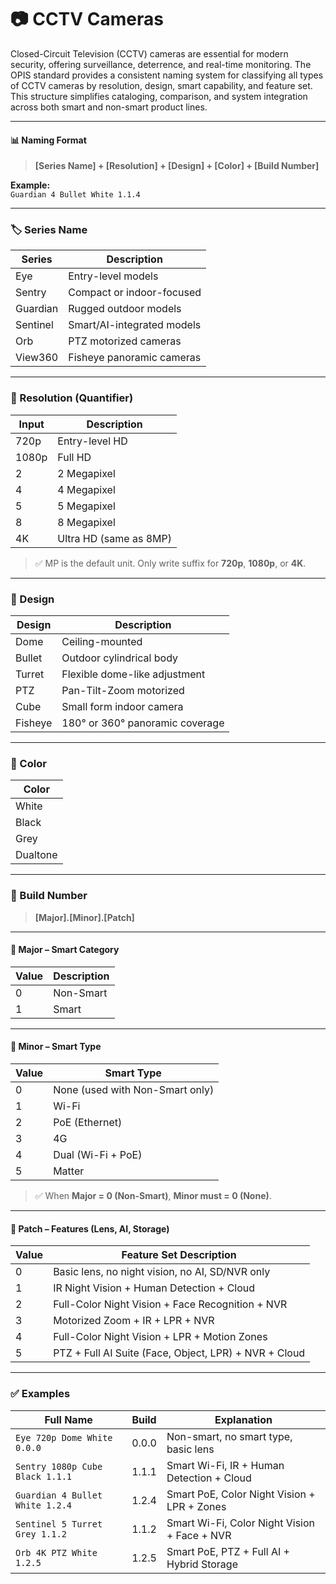 # 📷 CCTV Cameras

Closed-Circuit Television (CCTV) cameras are essential for modern security, offering surveillance, deterrence, and real-time monitoring. The OPIS standard provides a consistent naming system for classifying all types of CCTV cameras by resolution, design, smart capability, and feature set. This structure simplifies cataloging, comparison, and system integration across both smart and non-smart product lines.

***

#### 📊 Naming Format

> **\[Series Name] + \[Resolution] + \[Design] + \[Color] + \[Build Number]**

**Example:**\
`Guardian 4 Bullet White 1.1.4`

***

### 🏷️ Series Name

| Series   | Description                |
| -------- | -------------------------- |
| Eye      | Entry-level models         |
| Sentry   | Compact or indoor-focused  |
| Guardian | Rugged outdoor models      |
| Sentinel | Smart/AI-integrated models |
| Orb      | PTZ motorized cameras      |
| View360  | Fisheye panoramic cameras  |

***

### 📏 Resolution (Quantifier)

| Input | Description            |
| ----- | ---------------------- |
| 720p  | Entry-level HD         |
| 1080p | Full HD                |
| 2     | 2 Megapixel            |
| 4     | 4 Megapixel            |
| 5     | 5 Megapixel            |
| 8     | 8 Megapixel            |
| 4K    | Ultra HD (same as 8MP) |

> ✅ MP is the default unit. Only write suffix for **720p**, **1080p**, or **4K**.

***

### 🧱 Design

| Design  | Description                     |
| ------- | ------------------------------- |
| Dome    | Ceiling-mounted                 |
| Bullet  | Outdoor cylindrical body        |
| Turret  | Flexible dome-like adjustment   |
| PTZ     | Pan-Tilt-Zoom motorized         |
| Cube    | Small form indoor camera        |
| Fisheye | 180° or 360° panoramic coverage |

***

### 🎨 Color

| Color    |
| -------- |
| White    |
| Black    |
| Grey     |
| Dualtone |

***

### 🔢 Build Number

> **\[Major].\[Minor].\[Patch]**

***

#### 🔹 Major – Smart Category

| Value | Description |
| ----- | ----------- |
| 0     | Non-Smart   |
| 1     | Smart       |

***

#### 🔸 Minor – Smart Type

| Value | Smart Type                      |
| ----- | ------------------------------- |
| 0     | None (used with Non-Smart only) |
| 1     | Wi-Fi                           |
| 2     | PoE (Ethernet)                  |
| 3     | 4G                              |
| 4     | Dual (Wi-Fi + PoE)              |
| 5     | Matter                          |

> ✅ When **Major = 0 (Non-Smart)**, **Minor must = 0 (None)**.

***

#### 🔻 Patch – Features (Lens, AI, Storage)

| Value | Feature Set Description                               |
| ----- | ----------------------------------------------------- |
| 0     | Basic lens, no night vision, no AI, SD/NVR only       |
| 1     | IR Night Vision + Human Detection + Cloud             |
| 2     | Full-Color Night Vision + Face Recognition + NVR      |
| 3     | Motorized Zoom + IR + LPR + NVR                       |
| 4     | Full-Color Night Vision + LPR + Motion Zones          |
| 5     | PTZ + Full AI Suite (Face, Object, LPR) + NVR + Cloud |

***

### ✅ Examples

| Full Name                       | Build | Explanation                                  |
| ------------------------------- | ----- | -------------------------------------------- |
| `Eye 720p Dome White 0.0.0`     | 0.0.0 | Non-smart, no smart type, basic lens         |
| `Sentry 1080p Cube Black 1.1.1` | 1.1.1 | Smart Wi-Fi, IR + Human Detection + Cloud    |
| `Guardian 4 Bullet White 1.2.4` | 1.2.4 | Smart PoE, Color Night Vision + LPR + Zones  |
| `Sentinel 5 Turret Grey 1.1.2`  | 1.1.2 | Smart Wi-Fi, Color Night Vision + Face + NVR |
| `Orb 4K PTZ White 1.2.5`        | 1.2.5 | Smart PoE, PTZ + Full AI + Hybrid Storage    |
